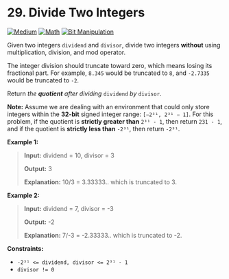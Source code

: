 # 29. Divide Two Integers

[![Medium](https://img.shields.io/badge/Medium-916f31)](#)
[![Math](https://img.shields.io/badge/Math-302f33)](#)
[![Bit Manipulation](https://img.shields.io/badge/Bit_Manipulation-302f33)](#)

Given two integers `dividend` and `divisor`, divide two integers
**without** using multiplication, division, and mod operator.

The integer division should truncate toward zero, which means losing
its fractional part. For example, `8.345` would be truncated to `8`,
and `-2.7335` would be truncated to `-2`.

Return _the **quotient** after dividing_ `dividend` _by_ `divisor`.

**Note:** Assume we are dealing with an environment that could only
store integers within the **32-bit** signed integer range:
`[−2³¹, 2³¹ − 1]`. For this problem, if the quotient is **strictly
greater than** `2³¹ - 1`, then return `231 - 1`, and if the quotient
is **strictly less than** `-2³¹`, then return `-2³¹`.

**Example 1:**

> **Input:** dividend = 10, divisor = 3
>
> **Output:** 3
>
> **Explanation:** 10/3 = 3.33333.. which is truncated to 3.

**Example 2:**

> **Input:** dividend = 7, divisor = -3
>
> **Output:** -2
>
> **Explanation:** 7/-3 = -2.33333.. which is truncated to -2.

**Constraints:**

- `-2³¹ <= dividend, divisor <= 2³¹ - 1`
- `divisor != 0`
